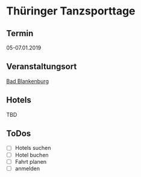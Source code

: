 # Thüringer Tanzsporttage

## Termin

05-07.01.2019

## Veranstaltungsort

[Bad Blankenburg](https://goo.gl/maps/TwhiVkdmvjT2)

## Hotels

TBD

## ToDos

- [ ] Hotels suchen
- [ ] Hotel buchen
- [ ] Fahrt planen
- [ ] anmelden
